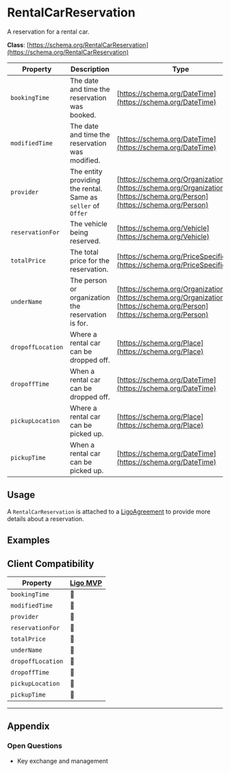 # RentalCarReservation
A reservation for a rental car.

**Class**: [https://schema.org/RentalCarReservation](https://schema.org/RentalCarReservation)

| Property          | Description                                                  | Type                                                                                                                        |
| ----------------- | ------------------------------------------------------------ | ---------------------------------------------------------------------------------------------------------------------------- |
| `bookingTime`     | The date and time the reservation was booked.                | [https://schema.org/DateTime](https://schema.org/DateTime)                                                                   |
| `modifiedTime`    | The date and time the reservation was modified.              | [https://schema.org/DateTime](https://schema.org/DateTime)                                                                   |
| `provider`        | The entity providing the rental. Same as `seller` of `Offer` | [https://schema.org/Organization](https://schema.org/Organization) or [https://schema.org/Person](https://schema.org/Person) |
| `reservationFor`  | The vehicle being reserved.                                  | [https://schema.org/Vehicle](https://schema.org/Vehicle)                                                                     |
| `totalPrice`      | The total price for the reservation.                         | [https://schema.org/PriceSpecification](https://schema.org/PriceSpecification)                                               |
| `underName`       | The person or organization the reservation is for.           | [https://schema.org/Organization](https://schema.org/Organization) or [https://schema.org/Person](https://schema.org/Person) |
| `dropoffLocation` | Where a rental car can be dropped off.                       | [https://schema.org/Place](https://schema.org/Place)                                                                         |
| `dropoffTime`     | When a rental car can be dropped off.                        | [https://schema.org/DateTime](https://schema.org/DateTime)                                                                   |
| `pickupLocation`  | Where a rental car can be picked up.                         | [https://schema.org/Place](https://schema.org/Place)                                                                         |
| `pickupTime`      | When a rental car can be picked up.                          | [https://schema.org/DateTime](https://schema.org/DateTime)                                                                   |

## Usage
A `RentalCarReservation` is attached to a [LigoAgreement](./LigoAgreement) to provide more details about a reservation.

## Examples

## Client Compatibility
| Property          | [Ligo MVP](../../Clients/Ligo%20MVP.md) |
| ----------------- | --------------------------------------- |
| `bookingTime`     | 🚧                                      |
| `modifiedTime`    | 🚧                                      |
| `provider`        | 🚧                                      |
| `reservationFor`  | 🚧                                      |
| `totalPrice`      | 🚧                                      |
| `underName`       | 🚧                                      |
| `dropoffLocation` | 🚧                                      |
| `dropoffTime`     | 🚧                                      |
| `pickupLocation`  | 🚧                                      |
| `pickupTime`      | 🚧                                      |



---
## Appendix
### Open Questions
- Key exchange and management
